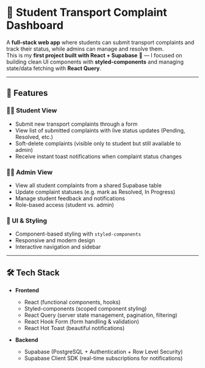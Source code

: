 # 🚌 Student Transport Complaint Dashboard

A **full-stack web app** where students can submit transport complaints and track their status, while admins can manage and resolve them.  
This is my **first project built with React + Supabase** 🎉 — I focused on building clean UI components with **styled-components** and managing state/data fetching with **React Query**.

---

## 🚀 Features

### 👩‍🎓 Student View
- Submit new transport complaints through a form
- View list of submitted complaints with live status updates (Pending, Resolved, etc.)
- Soft-delete complaints (visible only to student but still available to admin)
- Receive instant toast notifications when complaint status changes

### 👨‍💼 Admin View
- View all student complaints from a shared Supabase table
- Update complaint statuses (e.g. mark as Resolved, In Progress)
- Manage student feedback and notifications
- Role-based access (student vs. admin)

### 🎨 UI & Styling
- Component-based styling with `styled-components`
- Responsive and modern design
- Interactive navigation and sidebar

---

## 🛠️ Tech Stack

- **Frontend**
  - React (functional components, hooks)
  - Styled-components (scoped component styling)
  - React Query (server state management, pagination, filtering)
  - React Hook Form (form handling & validation)
  - React Hot Toast (beautiful notifications)

- **Backend**
  - Supabase (PostgreSQL + Authentication + Row Level Security)
  - Supabase Client SDK (real-time subscriptions for notifications)
